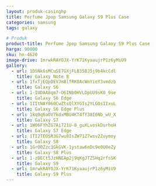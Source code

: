 ```yaml
---
layout: produk-casinghp
title: Perfume Jpop Samsung Galaxy S9 Plus Case
categories: samsung
tags: galaxy

# Produk
product-title: Perfume Jpop Samsung Galaxy S9 Plus Case
harga: 90000
sku: hn-4620
image-drive: 1mrwkRAYOJX-YrK71KyaaujrP1z6yMiU9
gallery:
  - url: 1DSNkGsMCuSE7GXjFLB35BJ5j9b4kcCdl
    title: Galaxy Note 8
  - url: 1fxTjEQpDEVJm8lfRKOAcWnYieY3vmdzb
    title: Galaxy S6
  - url: 1-IUDAA8qm7-O6INb0HVLDpUU9sK0_9se
    title: Galaxy S6 Edge
  - url: 1IItNAY060CwZtsQlXYGIs2YLGOsIIxuL
    title: Galaxy S6 Edge Plus
  - url: 1kq9q6aOV7kdxMBU4KT4fY38I6Nb_wU_X
    title: Galaxy S7
  - url: 1W06FYhZG7Ai721U-8_guXLvoskDurhoH
    title: Galaxy S7 Edge
  - url: 1TI2TEOSR3G7wu8IsZW71Z7wsv2Zuymoy
    title: Galaxy S8
  - url: 1GrO0Zzc3GkGVK-1ystaw6nDc9e0U0eZy
    title: Galaxy S8 Plus
  - url: 1-zDECt5JzHNEAp2j9qKgJTZSHq2rfsSK
    title: Galaxy S9
  - url: 1mrwkRAYOJX-YrK71KyaaujrP1z6yMiU9
    title: Galaxy S9 Plus
---
```

